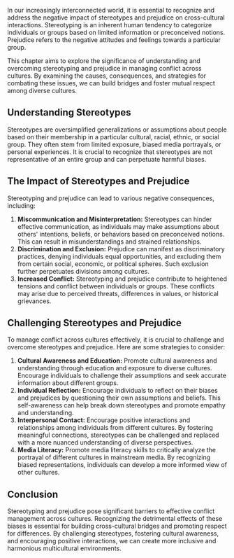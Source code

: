 
In our increasingly interconnected world, it is essential to recognize and address the negative impact of stereotypes and prejudice on cross-cultural interactions. Stereotyping is an inherent human tendency to categorize individuals or groups based on limited information or preconceived notions. Prejudice refers to the negative attitudes and feelings towards a particular group.

This chapter aims to explore the significance of understanding and overcoming stereotyping and prejudice in managing conflict across cultures. By examining the causes, consequences, and strategies for combating these issues, we can build bridges and foster mutual respect among diverse cultures.

## Understanding Stereotypes

Stereotypes are oversimplified generalizations or assumptions about people based on their membership in a particular cultural, racial, ethnic, or social group. They often stem from limited exposure, biased media portrayals, or personal experiences. It is crucial to recognize that stereotypes are not representative of an entire group and can perpetuate harmful biases.

## The Impact of Stereotypes and Prejudice

Stereotyping and prejudice can lead to various negative consequences, including:

1. **Miscommunication and Misinterpretation:** Stereotypes can hinder effective communication, as individuals may make assumptions about others' intentions, beliefs, or behaviors based on preconceived notions. This can result in misunderstandings and strained relationships.
2. **Discrimination and Exclusion:** Prejudice can manifest as discriminatory practices, denying individuals equal opportunities, and excluding them from certain social, economic, or political spheres. Such exclusion further perpetuates divisions among cultures.
3. **Increased Conflict:** Stereotyping and prejudice contribute to heightened tensions and conflict between individuals or groups. These conflicts may arise due to perceived threats, differences in values, or historical grievances.

## Challenging Stereotypes and Prejudice

To manage conflict across cultures effectively, it is crucial to challenge and overcome stereotypes and prejudice. Here are some strategies to consider:

1. **Cultural Awareness and Education:** Promote cultural awareness and understanding through education and exposure to diverse cultures. Encourage individuals to challenge their assumptions and seek accurate information about different groups.
2. **Individual Reflection:** Encourage individuals to reflect on their biases and prejudices by questioning their own assumptions and beliefs. This self-awareness can help break down stereotypes and promote empathy and understanding.
3. **Interpersonal Contact:** Encourage positive interactions and relationships among individuals from different cultures. By fostering meaningful connections, stereotypes can be challenged and replaced with a more nuanced understanding of diverse perspectives.
4. **Media Literacy:** Promote media literacy skills to critically analyze the portrayal of different cultures in mainstream media. By recognizing biased representations, individuals can develop a more informed view of other cultures.

## Conclusion

Stereotyping and prejudice pose significant barriers to effective conflict management across cultures. Recognizing the detrimental effects of these biases is essential for building cross-cultural bridges and promoting respect for differences. By challenging stereotypes, fostering cultural awareness, and encouraging positive interactions, we can create more inclusive and harmonious multicultural environments.
